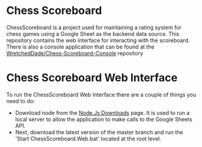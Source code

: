 # Chess Scoreboard
ChessScoreboard is a project used for maintaining a rating system for chess games using a Google Sheet as the backend data source. This repository contains the web interface for interacting with the scoreboard. There is also a console application that can be found at the [WretchedDade/Chess-Scoreboard-Console](https://github.com/WretchedDade/Chess-Scoreboard-Console) repository 

# Chess Scoreboard Web Interface
To run the ChessScoreboard Web Interface there are a couple of things you need to do:
* Download node from the [Node.Js Downloads](https://nodejs.org/en/download/) page. It is used to run a local server to allow the application to make calls to the Google Sheets API.
* Next, download the latest version of the master branch and run the 'Start ChessScoreboard.Web.bat' located at the root level.
